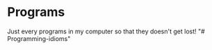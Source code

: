 # Programs
Just every programs in my computer so that they doesn't get lost!
"# Programming-idioms" 
